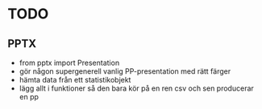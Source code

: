 # TODO
## PPTX
* from pptx import Presentation
* gör någon supergenerell vanlig PP-presentation med rätt färger 
* hämta data från ett statistikobjekt 
* lägg allt i funktioner så den bara kör på en ren csv och sen producerar en pp



